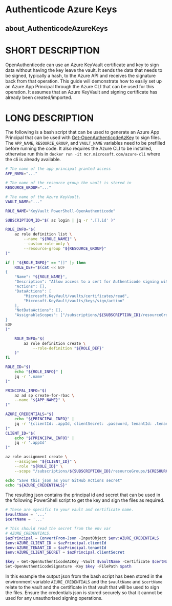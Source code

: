 # Authenticode Azure Keys
## about_AuthenticodeAzureKeys

# SHORT DESCRIPTION
OpenAuthenticode can use an Azure KeyVault certificate and key to sign data without having the key leave the vault.
It sends the data that needs to be signed, typically a hash, to the Azure API and receives the signature back from that operation.
This guide will demonstrate how to easily set up an Azure App Principal through the Azure CLI that can be used for this operation.
It assumes that an Azure KeyVault and signing certificate has already been created/imported.

# LONG DESCRIPTION
The following is a bash script that can be used to generate an Azure App Principal that can be used with [Get-OpenAuthenticodeAzKey](./Get-OpenAuthenticodeAzKey.md) to sign files.
The `APP_NAME`, `RESOURCE_GROUP`, and `VAULT_NAME` variables need to be prefilled before running the code.
It also requires the Azure CLI to be installed, otherwise run this in `docker run -it mcr.microsoft.com/azure-cli` where the cli is already available.

```bash
# The name of the app principal granted access
APP_NAME="..."

# The name of the resource group the vault is stored in
RESOURCE_GROUP="..."

# The name of the Azure KeyVault.
VAULT_NAME="..."

ROLE_NAME="KeyVault PowerShell-OpenAuthenticode"

SUBSCRIPTION_ID="$( az login | jq -r '.[].id' )"

ROLE_INFO="$(
    az role definition list \
        --name "${ROLE_NAME}" \
        --custom-role-only \
        --resource-group "${RESOURCE_GROUP}"
)"

if [ "${ROLE_INFO}" == "[]" ]; then
    ROLE_DEF="$(cat << EOF
{
    "Name": "${ROLE_NAME}",
    "Description": "Allow access to a cert for Authenticode signing with PowerShell-OpenAuthenticode.",
    "Actions": [],
    "DataActions": [
        "Microsoft.KeyVault/vaults/certificates/read",
        "Microsoft.KeyVault/vaults/keys/sign/action"
    ],
    "NotDataActions": [],
    "AssignableScopes": ["/subscriptions/${SUBSCRIPTION_ID}/resourceGroups/${RESOURCE_GROUP}"]
}
EOF
)"

    ROLE_INFO="$(
        az role definition create \
            --role-definition "${ROLE_DEF}"
    )"
fi

ROLE_ID="$(
    echo "${ROLE_INFO}" |
    jq -r '.name'
)"

PRINCIPAL_INFO="$(
    az ad sp create-for-rbac \
    --name "${APP_NAME}" \
)"

AZURE_CREDENTIALS="$(
    echo "${PRINCIPAL_INFO}" |
    jq -r '{clientId: .appId, clientSecret: .password, tenantId: .tenant}'
)"
CLIENT_ID="$(
    echo "${PRINCIPAL_INFO}" |
    jq -r '.appId'
)"

az role assignment create \
    --assignee "${CLIENT_ID}" \
    --role "${ROLE_ID}" \
    --scope "/subscriptions/${SUBSCRIPTION_ID}/resourceGroups/${RESOURCE_GROUP}/providers/Microsoft.KeyVault/vaults/${VAULT_NAME}" > /dev/null

echo "Save this json as your GitHub Actions secret"
echo "${AZURE_CREDENTIALS}"
```

The resulting json contains the principal id and secret that can be used in the following PowerShell script to get the key and sign the files as required.

```powershell
# These are specific to your vault and certificate name.
$vaultName = '...'
$certName = '...'

# This should read the secret from the env var
# AZURE_CREDENTIALS.
$azPrincipal = ConvertFrom-Json -InputObject $env:AZURE_CREDENTIALS
$env:AZURE_CLIENT_ID = $azPrincipal.clientId
$env:AZURE_TENANT_ID = $azPrincipal.tenantId
$env:AZURE_CLIENT_SECRET = $azPrincipal.clientSecret

$key = Get-OpenAuthenticodeAzKey -Vault $vaultName -Certificate $certName
Set-OpenAuthenticodeSignature -Key $key -FilePath $path
```

In this example the output json from the bash script has been stored in the environment variable `AZURE_CREDENTIALS` and the `$vaultName` and `$certName` relate to the vault and the certificate in that vault that will be used to sign the files.
Ensure the credentials json is stored securely so that it cannot be used for any unauthorised signing operations.
